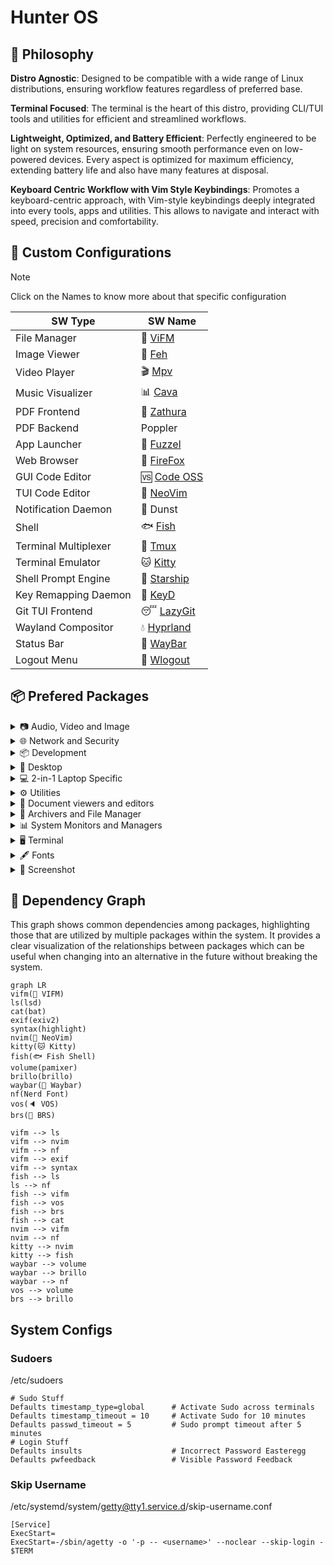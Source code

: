 # Hunter OS

## 🌿 Philosophy

**Distro Agnostic**: Designed to be compatible with a wide range of Linux distributions, ensuring workflow features regardless of preferred base.

**Terminal Focused**: The terminal is the heart of this distro, providing CLI/TUI tools and utilities for efficient and streamlined workflows.

**Lightweight, Optimized, and Battery Efficient**: Perfectly engineered to be light on system resources, ensuring smooth performance even on low-powered devices. Every aspect is optimized for maximum efficiency, extending battery life and also have many features at disposal.

**Keyboard Centric Workflow with Vim Style Keybindings**: Promotes a keyboard-centric approach, with Vim-style keybindings deeply integrated into every tools, apps and utilities. This allows to navigate and interact with speed, precision and comfortability.

## 💼 Custom Configurations

> [!NOTE]
> Click on the Names to know more about that specific configuration

| SW Type              | SW Name                                                |
| -------------------- | ------------------------------------------------------ |
| File Manager         | 📁 [ViFM](.config/vifm/)                               |
| Image Viewer         | 🌄 [Feh](.config/feh/)                                 |
| Video Player         | 🎬 [Mpv](.config/mpv/)                                 |
| Music Visualizer     | 📊 [Cava](.config/cava/)                               |
| PDF Frontend         | 📄 [Zathura](.config/zathura/)                         |
| PDF Backend          | Poppler                                                |
| App Launcher         | 📜 [Fuzzel](.config/fuzzel/)                           |
| Web Browser          | 🦊 [FireFox](.mozilla/)                                |
| GUI Code Editor      | 🆚 [Code OSS](.config/Code%20-%20OSS/User/)            |
| TUI Code Editor      | 📝 [NeoVim](https://github.com/MidHunterX/HunterX-PDE) |
| Notification Daemon  | 🔔 Dunst                                               |
| Shell                | 🐟 [Fish](.config/fish/)                               |
| Terminal Multiplexer | 🍱 [Tmux](.config/tmux/)                               |
| Terminal Emulator    | 🐱 [Kitty](.config/kitty/)                             |
| Shell Prompt Engine  | 🚀 [Starship](.config/starship/)                       |
| Key Remapping Daemon | 🎹 [KeyD](.config/keyd/)                               |
| Git TUI Frontend     | 😴 [LazyGit](.config/lazygit/)                         |
| Wayland Compositor   | 💧 [Hyprland](.config/hypr/)                           |
| Status Bar           | 🍫 [WayBar](.config/waybar/)                           |
| Logout Menu          | 🌳 [Wlogout](.config/wlogout/)                         |

## 📦 Prefered Packages

<details>
<summary> 📷 Audio, Video and Image </summary>

### 📢 Audio

| Package Name   | Description                                     | Src    |
| -------------- | ----------------------------------------------- | ------ |
| pipewire       | Audio and Video streaming server                | pacman |
| pipewire-pulse | A/V router & processor - PulseAudio replacement | pacman |
| wireplumber    | PipeWire session/policy manager - wpctl         | pacman |
| pamixer        | CLI Volume Control Tool                         | pacman |
| pavucontrol    | GUI Volume Control Tool                         | pacman |

### 🎬 Video

| Package Name | Description                                        | Src    |
| ------------ | -------------------------------------------------- | ------ |
| ffmpeg       | Super advanced library for handling Audio / Video  | pacman |
| mpv          | Video Player - Minimal and integrates well with WM | pacman |
| handbrake    | GUI Video Transcoder                               | pacman |
| yt-dlp       | Video Downloader                                   | pacman |

### 🌄 Image

| Package Name | Description                          | Src    |
| ------------ | ------------------------------------ | ------ |
| feh          | Image Viewer - Super light weight    | pacman |
| nomacs-git   | Image Viewer - Touch screen friendly | aur    |

</details>

<details>
<summary> 🌐 Network and Security </summary>

### 🌐 Network and Security

| Package Name              | Description                        | Src    |
| ------------------------- | ---------------------------------- | ------ |
| dhcpcd                    | DHCP Client Daemon                 | pacman |
| networkmanager            | CLI Network Manager - nmcli        | pacman |
| nmtui                     | TUI Network Manager - nmtui        | pacman |
| wpa_supplicant            | WLAN Daemon                        | pacman |
| bluez                     | Bluetooth Protocol Daemon          | pacman |
| bluez-utils               | Bluetooth Utilities - bluetoothctl | pacman |
| blueman                   | GUI Bluetooth Manager              | pacman |
| curlftpfs                 | Mount FTP as File System           | pacman |
| android-file-transfer     | Mount Android Device               | pacman |
| keepassxc                 | Password Manager                   | pacman |
| torbrowser-launcher       | Anonnymous Onion Browser           | pacman |
| firefox-developer-edition | Internet Browser                   | pacman |

</details>

<details>
<summary> 📦 Development </summary>

### 📦 Development

| Package Name  | Description                  | Src    |
| ------------- | ---------------------------- | ------ |
| git           | Version control system       | pacman |
| lazygit       | TUI for Git                  | pacman |
| nodejs        | Node Java Script Runtime Env | pacman |
| python        | Python Interpreter           | pacman |
| sqlitebrowser | DB Browser for SQLite        | pacman |

</details>

<details>
<summary> 🌲 Desktop </summary>

### 🌲 Desktop

| Package Name | Description                  | Src    |
| ------------ | ---------------------------- | ------ |
| hyprland     | Wayland compositor           | pacman |
| swww         | Wayland Wallpaper Daemon     | pacman |
| waybar       | Wayland Status Bar           | pacman |
| swayidle     | Wayland Idle Manager         | pacman |
| wtype        | Wayland Keystrokes Emulation | pacman |
| wl-clipboard | Wayland Clipboard Utility    | pacman |
| dunst        | Notification Daemon          | pacman |
| wlogout      | Logout Screen                | aur    |
| keyd         | Key Remapping Daemon         | aur    |

</details>

<details>
<summary> 💻 2-in-1 Laptop Specific </summary>

### 💻 2-in-1 Laptop Specific

| Package Name             | Description                            | Src    |
| ------------------------ | -------------------------------------- | ------ |
| yoga-usage-mode-dkms-git | ACPI driver for Tablet mode detection  | aur    |
| detect-tablet-mode-git   | Tablet mode scripts - watch_tablet     | aur    |
| iio-sensor-proxy         | Accelerometer Sensor Driver            | pacman |
| iio-hyprland-git         | Set Hyprland Orientation automatically | aur    |
| auto-cpufreq             | Dynamic CPU Clock Cycle Frequency      | aur    |
| tlp                      | Laptop Power Optimization              | pacman |

</details>

<details>
<summary> ⚙️ Utilities </summary>

### ⚙️ Utilities

| Package Name      | Description                           | Src    |
| ----------------- | ------------------------------------- | ------ |
| jq                | CLI JSON Processor                    | pacman |
| fzf               | Fuzzy Finder Utility                  | pacman |
| ripgrep           | Text Search Tool                      | pacman |
| poppler           | PDF Rendering Engine                  | pacman |
| highlight         | Syntax Highlighter                    | pacman |
| ffmpegthumbnailer | Video Thumbnailer                     | pacman |
| brillo            | Brightness based on human perception  | pacman |
| tgpt              | CLI AI Chat without API keys          | pacman |
| libqalculate      | CLI NLP Calculator                    | pacman |
| dust              | Disk space usage analyzer             | pacman |
| bat               | cat with syntax highlighting          | pacman |
| lsd               | ls with Nerd Font support             | pacman |
| exiv2             | Image EXIF Manipulation Tool          | pacman |
| cava              | Cross Platform Audio Visualizer       | aur    |
| warpd-git         | Modal Keyboard Driven Virtual Pointer | aur    |
| speech-dispatcher | Speech Synthesis (spd-say)            | pacman |

</details>

<details>
<summary> 📄 Document viewers and editors </summary>

### 📄 Document viewers and editors

| Package Name        | Description                 | Src    |
| ------------------- | --------------------------- | ------ |
| neovim              | Text Editor                 | pacman |
| code                | Open Source build of VSCode | pacman |
| obsidian            | MarkDown Note taker         | pacman |
| zathura-pdf-poppler | Zathura Poppler Backend     | pacman |
| zathura             | PDF Graphical Viewer        | pacman |
| pdfarranger         | PDF Page Arranger           | pacman |
| xournalpp           | PDF Annotation / Drawing    | pacman |

</details>

<details>
<summary> 📁 Archivers and File Manager </summary>

### 📁 Archivers and File Manager

| Package Name | Description          | Src    |
| ------------ | -------------------- | ------ |
| vifm         | TUI File Manager     | pacman |
| nemo         | GUI File Manager     | pacman |
| p7zip        | CLI 7 Zip Archiver   | pacman |
| fuse-zip     | FUSE mount zip files | pacman |

</details>

<details>
<summary> 📊 System Monitors and Managers </summary>

### 📊 System Monitors and Managers

| Package Name | Description           | Src    |
| ------------ | --------------------- | ------ |
| htim         | CPU process monitor   | aur    |
| nvtop        | GPU process monitor   | pacman |
| powertop     | Battery usage monitor | pacman |

</details>

<details>
<summary> 🖥️ Terminal </summary>

### 🖥️ Terminal

| Package Name | Description                        | Src    |
| ------------ | ---------------------------------- | ------ |
| kitty        | best of all terminals out there    | pacman |
| fish         | Modern Shell used as a Commandline | pacman |
| starship     | Cross Platform Prompt              | pacman |
| tmux         | Terminal Multiplexer               | pacman |

</details>

<details>
<summary> 🖋️ Fonts </summary>

### 🖋️ Fonts

| Package Name            | Description                     | Src    |
| ----------------------- | ------------------------------- | ------ |
| fontconfig              | Font Configuration              | pacman |
| noto-fonts              | Google Font for Unicode Support | pacman |
| noto-fonts-cjk          | Google Font for Unicode Support | pacman |
| noto-fonts-emoji        | Google Font for Unicode Support | pacman |
| ttf-jetbrains-mono-nerd | Nerd Font Icons patch           | pacman |

</details>

<details>
<summary> 🥃 Screenshot </summary>

### 🥃 Screenshot

| Package Name       | Description                    | Src    |
| ------------------ | ------------------------------ | ------ |
| grim               | Screenshot Utility for Wayland | pacman |
| slurp              | Region Selector for Wayland    | pacman |
| tesseract          | OCR Utility                    | pacman |
| tesseract-data-eng | Tesseract OCR Data English     | pacman |
| tesseract-data-mal | Tesseract OCR Data Malayalam   | pacman |

</details>

## 🍇 Dependency Graph

This graph shows common dependencies among packages, highlighting those that
are utilized by multiple packages within the system. It provides a clear
visualization of the relationships between packages which can be useful when
changing into an alternative in the future without breaking the system.

```mermaid
graph LR
vifm(📁 VIFM)
ls(lsd)
cat(bat)
exif(exiv2)
syntax(highlight)
nvim(📝 NeoVim)
kitty(🐱 Kitty)
fish(🐟 Fish Shell)
volume(pamixer)
brillo(brillo)
waybar(🍫 Waybar)
nf(Nerd Font)
vos(🔈 VOS)
brs(🔆 BRS)

vifm --> ls
vifm --> nvim
vifm --> nf
vifm --> exif
vifm --> syntax
fish --> ls
ls --> nf
fish --> vifm
fish --> vos
fish --> brs
fish --> cat
nvim --> vifm
nvim --> nf
kitty --> nvim
kitty --> fish
waybar --> volume
waybar --> brillo
waybar --> nf
vos --> volume
brs --> brillo
```

## System Configs

### Sudoers

/etc/sudoers

```
# Sudo Stuff
Defaults timestamp_type=global      # Activate Sudo across terminals
Defaults timestamp_timeout = 10     # Activate Sudo for 10 minutes
Defaults passwd_timeout = 5         # Sudo prompt timeout after 5 minutes
# Login Stuff
Defaults insults                    # Incorrect Password Easteregg
Defaults pwfeedback                 # Visible Password Feedback
```

### Skip Username

/etc/systemd/system/getty@tty1.service.d/skip-username.conf

```
[Service]
ExecStart=
ExecStart=-/sbin/agetty -o '-p -- <username>' --noclear --skip-login - $TERM
```
